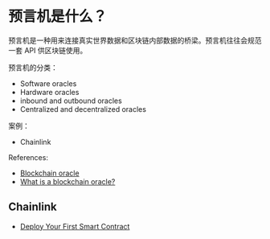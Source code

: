 # 预言机是什么？

预言机是一种用来连接真实世界数据和区块链内部数据的桥梁。预言机往往会规范一套 API 供区块链使用。

预言机的分类：
- Software oracles
- Hardware oracles
- inbound and outbound oracles
- Centralized and decentralized oracles

案例：
- Chainlink

References:
- [Blockchain oracle](https://en.wikipedia.org/wiki/Blockchain_oracle)
- [What is a blockchain oracle?](https://alexbeckett.medium.com/what-is-a-blockchain-oracle-4f922178365f)

## Chainlink

- [Deploy Your First Smart Contract](https://docs.chain.link/docs/deploy-your-first-contract/)



